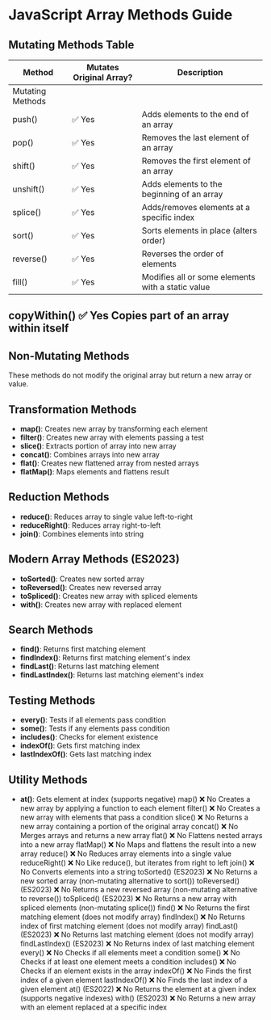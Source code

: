 # JavaScript Array Methods Guide

## Mutating Methods Table

| Method           | Mutates Original Array? | Description                                       |
| ---------------- | ----------------------- | ------------------------------------------------- |
| Mutating Methods |                         |                                                   |
| push()           | ✅ Yes                  | Adds elements to the end of an array              |
| pop()            | ✅ Yes                  | Removes the last element of an array              |
| shift()          | ✅ Yes                  | Removes the first element of an array             |
| unshift()        | ✅ Yes                  | Adds elements to the beginning of an array        |
| splice()         | ✅ Yes                  | Adds/removes elements at a specific index         |
| sort()           | ✅ Yes                  | Sorts elements in place (alters order)            |
| reverse()        | ✅ Yes                  | Reverses the order of elements                    |
| fill()           | ✅ Yes                  | Modifies all or some elements with a static value |

## copyWithin() ✅ Yes Copies part of an array within itself

## Non-Mutating Methods

These methods do not modify the original array but return a new array or value.

## Transformation Methods

- **map()**: Creates new array by transforming each element
- **filter()**: Creates new array with elements passing a test
- **slice()**: Extracts portion of array into new array
- **concat()**: Combines arrays into new array
- **flat()**: Creates new flattened array from nested arrays
- **flatMap()**: Maps elements and flattens result

## Reduction Methods

- **reduce()**: Reduces array to single value left-to-right
- **reduceRight()**: Reduces array right-to-left
- **join()**: Combines elements into string

## Modern Array Methods (ES2023)

- **toSorted()**: Creates new sorted array
- **toReversed()**: Creates new reversed array
- **toSpliced()**: Creates new array with spliced elements
- **with()**: Creates new array with replaced element

## Search Methods

- **find()**: Returns first matching element
- **findIndex()**: Returns first matching element's index
- **findLast()**: Returns last matching element
- **findLastIndex()**: Returns last matching element's index

## Testing Methods

- **every()**: Tests if all elements pass condition
- **some()**: Tests if any elements pass condition
- **includes()**: Checks for element existence
- **indexOf()**: Gets first matching index
- **lastIndexOf()**: Gets last matching index

## Utility Methods

- **at()**: Gets element at index (supports negative)
  map() ❌ No Creates a new array by applying a function to each element
  filter() ❌ No Creates a new array with elements that pass a condition
  slice() ❌ No Returns a new array containing a portion of the original array
  concat() ❌ No Merges arrays and returns a new array
  flat() ❌ No Flattens nested arrays into a new array
  flatMap() ❌ No Maps and flattens the result into a new array
  reduce() ❌ No Reduces array elements into a single value
  reduceRight() ❌ No Like reduce(), but iterates from right to left
  join() ❌ No Converts elements into a string
  toSorted() (ES2023) ❌ No Returns a new sorted array (non-mutating alternative to sort())
  toReversed() (ES2023) ❌ No Returns a new reversed array (non-mutating alternative to reverse())
  toSpliced() (ES2023) ❌ No Returns a new array with spliced elements (non-mutating splice())
  find() ❌ No Returns the first matching element (does not modify array)
  findIndex() ❌ No Returns index of first matching element (does not modify array)
  findLast() (ES2023) ❌ No Returns last matching element (does not modify array)
  findLastIndex() (ES2023) ❌ No Returns index of last matching element
  every() ❌ No Checks if all elements meet a condition
  some() ❌ No Checks if at least one element meets a condition
  includes() ❌ No Checks if an element exists in the array
  indexOf() ❌ No Finds the first index of a given element
  lastIndexOf() ❌ No Finds the last index of a given element
  at() (ES2022) ❌ No Returns the element at a given index (supports negative indexes)
  with() (ES2023) ❌ No Returns a new array with an element replaced at a specific index
